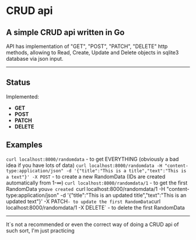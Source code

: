 # CRUD api
## A simple CRUD api written in Go

API has implementation of "GET", "POST", "PATCH", "DELETE" http methods, allowing to Read, Create, Update and Delete objects in sqlite3 database via json input.

---

## Status

Implemented:
- **GET**
- **POST**
- **PATCH**
- **DELETE**

## Examples
`curl localhost:8000/randomdata` - to get EVERYTHING (obviously a bad idea if you have lots of data)
`curl localhost:8000/randomdata -H "content-type:application/json" -d '{"title":"This is a title","text":"This is a text"}' -X POST` - to create a new RandomData (IDs are created automatically from 1-∞)
`curl localhost:8000/randomdata/1` - to get the first RandomData you`ve created
`curl localhost:8000/randomdata/1 -H "content-type:application/json" -d '{"title":"This is an updated title","text":"This is an updated text"}' -X PATCH` - to update the first RandomData
`curl localhost:8000/randomdata/1  -X DELETE` - to delete the first RandomData

---

It`s not a recommended or even the correct way of doing a CRUD api of such sort, I'm just practicing  

